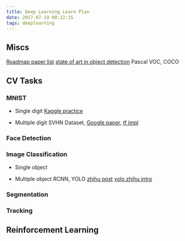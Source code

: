 ```yaml
---
title: Deep Learning Learn Plan
date: 2017-07-19 00:22:15
tags: deeplearning
---
```


## Miscs
[Roadmap paper list](https://github.com/songrotek/Deep-Learning-Papers-Reading-Roadmap)
[state of art in object detection](http://rodrigob.github.io/are_we_there_yet/build/classification_datasets_results.html#5356484e)
Pascal VOC, COCO

## CV Tasks
### MNIST
* Single digit
[Kaggle practice](https://www.kaggle.com/c/digit-recognizer)

* Multiple digit
SVHN Dataset, [Google paper](https://arxiv.org/pdf/1312.6082.pdf), [tf impl](https://github.com/potterhsu/SVHNClassifier)

### Face Detection

### Image Classification
* Single object

* Multiple object
RCNN, YOLO
[zhihu post](https://www.zhihu.com/question/35887527)
[yolo zhihu intro](https://zhuanlan.zhihu.com/p/25167153?refer=xiaoleimlnote)

### Segmentation

### Tracking

## Reinforcement Learning
